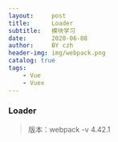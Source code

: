 ```yaml
---
layout:     post
title:      Loader
subtitle:   模块学习
date:       2020-06-08
author:     BY czh
header-img: img/webpack.png
catalog: true
tags:
    - Vue
    - Vuex
---
```


###  Loader

>版本：webpack -v 4.42.1


